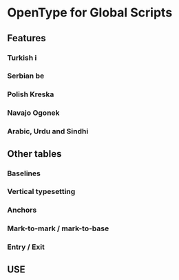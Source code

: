 OpenType for Global Scripts
===========================

## Features
### Turkish i
### Serbian be
### Polish Kreska
### Navajo Ogonek
### Arabic, Urdu and Sindhi
## Other tables
### Baselines
### Vertical typesetting
### Anchors
### Mark-to-mark / mark-to-base
### Entry / Exit
## USE
